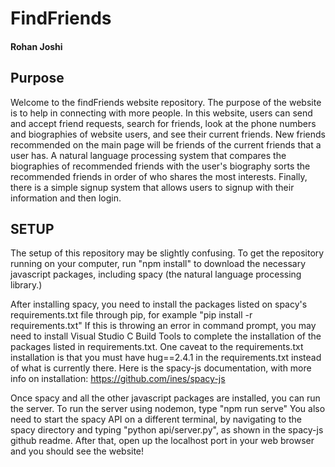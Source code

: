 # FindFriends
#### Rohan Joshi

## Purpose
Welcome to the findFriends website repository. The purpose of the website is to help in connecting with more people. In this website, users can send and accept friend requests, search for friends, look at the phone numbers and biographies of website users, and see their current friends. New friends recommended on the main page will be friends of the current friends that a user has. A natural language processing system that compares the biographies of recommended friends with the user's biography sorts the recommended friends in order of who shares the most interests. Finally, there is a simple signup system that allows users to signup with their information and then login. 

## SETUP

The setup of this repository may be slightly confusing. To get the repository running on your computer, run "npm install" to download the necessary javascript packages, including spacy (the natural language processing library.) 

After installing spacy, you need to install the packages listed on spacy's requirements.txt file through pip, for example "pip install -r requirements.txt" If this is throwing an error in command prompt, you may need to install Visual Studio C Build Tools to complete the installation of the packages listed in requirements.txt. One caveat to the requirements.txt installation is that you must have hug==2.4.1 in the requirements.txt instead of what is currently there. Here is the spacy-js documentation, with more info on installation: 
https://github.com/ines/spacy-js

Once spacy and all the other javascript packages are installed, you can run the server. To run the server using nodemon, type "npm run serve" You also need to start the spacy API on a different terminal, by navigating to the spacy directory and typing "python api/server.py", as shown in the spacy-js github readme. After that, open up the localhost port in your web browser and you should see the website!